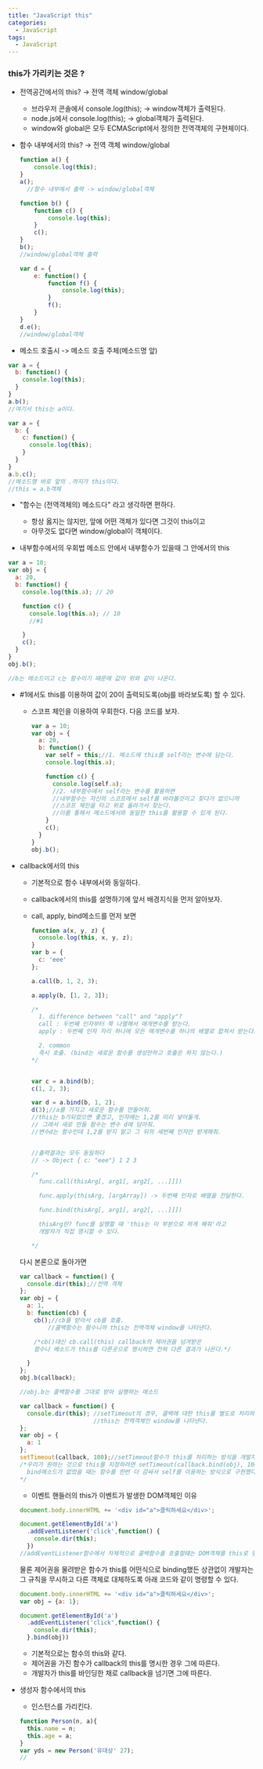 ```yaml
---
title: "JavaScript this"
categories:
  - JavaScript
tags:
  - JavaScript
---
```



### this가 가리키는 것은 ?

- 전역공간에서의 this? -> 전역 객체 window/global
  - 브라우저 콘솔에서 console.log(this); -> window객체가 출력된다.
  - node.js에서 console.log(this); -> global객체가 출력된다.
  - window와 global은 모두 ECMAScript에서 정의한 전역객체의 구현체이다.


- 함수 내부에서의 this? -> 전역 객체 window/global

  ```js
  function a() {
      console.log(this);
  }
  a();
    //함수 내부에서 출력 -> window/global객체

  function b() {
      function c() {
          console.log(this);
      }
      c();
  }
  b();
  //window/global객체 출력

  var d = {
      e: function() {
          function f() {
              console.log(this);
          }
          f();
      }
  }
  d.e();
  //window/global객체
  ```


- 메소드 호출시 -> 메소드 호출 주체(메소드명 앞)

```js
var a = {
  b: function() {
    console.log(this);
  }
}
a.b();
//여기서 this는 a이다.
```

```js
var a = {
  b: {
    c: function() {
      console.log(this);
    }
  }
}
a.b.c();
//메소드명 바로 앞의 .까지가 this이다.
//this = a.b객체
```

- "함수는 (전역객체의) 메소드다" 라고 생각하면 편하다.
  - 항상 옳지는 않지만, 앞에 어떤 객체가 있다면 그것이 this이고
  -  아무것도 없다면 window/global이 객체이다.

- 내부함수에서의 우회법
메소드 안에서 내부함수가 있을때 그 안에서의 this

```js
var a = 10;
var obj = {
  a: 20,
  b: function() {
    console.log(this.a); // 20

    function c() {
      console.log(this.a); // 10
      //#1

    }
    c();
  }
}
obj.b();

//b는 메소드이고 c는 함수이기 때문에 값이 위와 같이 나온다.
```

- #1에서도 this를 이용하여 값이 20이 출력되도록(obj를 바라보도록) 할 수 있다. 
  - 스코프 체인을 이용하여 우회한다. 다음 코드를 보자.
    
    ```js
    var a = 10;
    var obj = {
      a: 20,
      b: function() {
        var self = this;//1. 메소드에 this를 self라는 변수에 담는다.
        console.log(this.a);

        function c() {
          console.log(self.a);
          //2. 내부함수에서 self라는 변수를 활용하면 
          //내부함수는 자신의 스코프에서 self를 바라볼것이고 찾다가 없으니까 
          //스코프 체인을 타고 위로 올라가서 찾는다. 
          //이를 통해서 메소드에서와 동일한 this를 활용할 수 있게 된다.
        }
        c();
      }
    }
    obj.b();
    ```

- callback에서의 this
  - 기본적으로 함수 내부에서와 동일하다.
  - callback에서의 this를 설명하기에 앞서 배경지식을 먼저 알아보자.
  - call, apply, bind메소드를 먼저 보면
  
    ```js
    function a(x, y, z) {
      console.log(this, x, y, z);
    }
    var b = {
      c: 'eee'
    };

    a.call(b, 1, 2, 3);

    a.apply(b, [1, 2, 3]);
    
    /*
      1. difference between "call" and "apply"?
      call : 두번째 인자부터 쭉 나열해서 매개변수를 받는다.
      apply : 두번째 인자 자리 하나에 모든 매개변수를 하나의 배열로 합쳐서 받는다.

      2. common 
      즉시 호출. (bind는 새로운 함수를 생성만하고 호출은 하지 않는다.)
    */


    var c = a.bind(b);
    c(1, 2, 3);

    var d = a.bind(b, 1, 2);
    d(3);//a를 가지고 새로운 함수를 만들어줘.
    //this는 b가되었으면 좋겠고, 인자에는 1,2를 미리 넣어둘게.
    // 그래서 새로 만들 함수는 변수 d에 담아줘.
    //변수d는 함수인데 1,2를 받지 말고 그 뒤의 세번째 인자만 받게해줘.
    

    //출력결과는 모두 동일하다
    // -> Object { c: "eee"} 1 2 3

    /*
      func.call(thisArg[, arg1[, arg2[, ...]]])

      func.apply(thisArg, [argArray]) -> 두번째 인자로 배열을 전달한다.

      func.bind(thisArg[, arg1[, arg2[, ...]]])

      thisArg란? func를 실행할 때 'this는 이 부분으로 하게 해줘'라고 
      개발자가 직접 명시할 수 있다.

    */
    ```
    
  다시 본론으로 돌아가면 

  ```js
  var callback = function() {
    console.dir(this);//전역 객체
  };
  var obj = {
    a: 1,
    b: function(cb) {
      cb();//cb를 받아서 cb를 호출. 
          //콜백함수는 함수니까 this는 전역객체 window를 나타낸다.

      /*cb()대신 cb.call(this) callback의 제어권을 넘겨받은 
      함수나 메소드가 this를 다른곳으로 명시하면 전혀 다른 결과가 나온다.*/

    }
  };
  obj.b(callback);

  //obj.b는 콜백함수를 그대로 받아 실행하는 메소드
  ```

  ```js
  var callback = function() {
    console.dir(this); //setTimeout의 경우, 콜백에 대한 this를 별도로 처리하고 있지않아서 
                       //this는 전역객체인 window를 나타낸다.
  };
  var obj = {
    a: 1
  };
  setTimeout(callback, 100);//setTimeout함수가 this를 처리하는 방식을 개발자가 임의로 바꿀 수는 없으니까
  /*우리가 원하는 것으로 this를 지정하려면 setTimeout(callback.bind(obj), 100); 으로 코드를 작성한다.
    bind메소드가 없었을 때는 함수를 한번 더 감싸서 self를 이용하는 방식으로 구현했다.
  */
  ```

  - 이벤트 핸들러의 this가 이벤트가 발생한 DOM객체인 이유
  
  ```js
  document.body.innerHTML += '<div id="a">클릭하세요</div>';

  document.getElementById('a')
    .addEventListener('click',function() {
      console.dir(this);
    })
  //addEventListener함수에서 자체적으로 콜백함수를 호출할떄는 DOM객체를 this로 명시했기 때문
  ```

  물론 제어권을 물려받은 함수가 this를 어떤식으로 binding했든 상관없이 개발자는 그 규칙을 무시하고 다른 객체로 대체하도록 아래 코드와 같이 명령할 수 있다.

  ```js
  document.body.innerHTML += '<div id="a">클릭하세요</div>';
  var obj = {a: 1};

  document.getElementById('a')
    .addEventListener('click',function() {
      console.dir(this);
    }.bind(obj))
  ```

  - 기본적으로는 함수의 this와 같다.
  - 제어권을 가진 함수가 callback의 this를 명시한 경우 그에 따른다.
  - 개발자가 this를 바인딩한 채로 callback을 넘기면 그에 따른다.

- 생성자 함수에서의 this
  - 인스턴스를 가리킨다.
  
  ```js
  function Person(n, a){
    this.name = n; 
    this.age = a;
  }
  var yds = new Person('유대상' 27);
  //
  ```